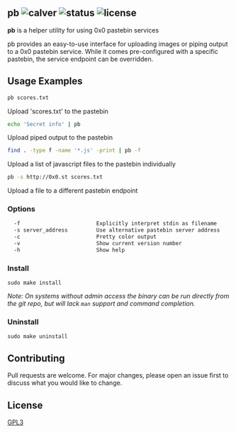 pb ![calver](https://img.shields.io/badge/calver-2018.08.14-22bfda.svg?style=flat-square) ![status](https://img.shields.io/badge/status-working-green.svg?style=flat-square) ![license](https://img.shields.io/badge/license-GPL3-blue.svg?style=flat-square)
------

**pb** is a helper utility for using 0x0 pastebin services

pb  provides  an  easy-to-use  interface  for  uploading images or piping output to a 0x0
pastebin service. While it comes pre-configured with a  specific  pastebin,  the  service
endpoint can be overridden.

## Usage Examples

```bash
pb scores.txt
```

Upload 'scores.txt' to the pastebin

```bash
echo 'Secret info' | pb
```

Upload piped output to the pastebin

```bash
find . -type f -name '*.js' -print | pb -f
```

Upload a list of javascript files to the pastebin individually

```bash
pb -s http://0x0.st scores.txt
```

Upload a file to a different pastebin endpoint

### Options

```bash
  -f                        Explicitly interpret stdin as filename
  -s server_address         Use alternative pastebin server address
  -c                        Pretty color output
  -v                        Show current version number
  -h                        Show help
```

### Install

`sudo make install`

_Note: On systems without admin access the binary can be run directly from the
git repo, but will lack `man` support and command completion._

### Uninstall

`sudo make uninstall`

## Contributing

Pull requests are welcome. For major changes, please open an issue first to
discuss what you would like to change.

## License
[GPL3](LICENSE)
